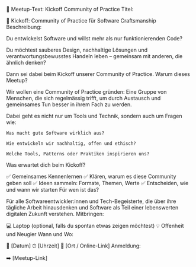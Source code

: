 📢 Meetup-Text: Kickoff Community of Practice
Titel:

🚀 Kickoff: Community of Practice für Software Craftsmanship
Beschreibung:

Du entwickelst Software und willst mehr als nur funktionierenden Code?

Du möchtest sauberes Design, nachhaltige Lösungen und verantwortungsbewusstes Handeln leben – gemeinsam mit anderen, die ähnlich denken?

Dann sei dabei beim Kickoff unserer Community of Practice.
Warum dieses Meetup?

Wir wollen eine Community of Practice gründen:
Eine Gruppe von Menschen, die sich regelmässig trifft, um durch Austausch und gemeinsames Tun besser in ihrem Fach zu werden.

Dabei geht es nicht nur um Tools und Technik, sondern auch um Fragen wie:

    Was macht gute Software wirklich aus?

    Wie entwickeln wir nachhaltig, offen und ethisch?

    Welche Tools, Patterns oder Praktiken inspirieren uns?

Was erwartet dich beim Kickoff?

✅ Gemeinsames Kennenlernen
✅ Klären, warum es diese Community geben soll
✅ Ideen sammeln: Formate, Themen, Werte
✅ Entscheiden, wie und wann wir starten
Für wen ist das?

Für alle Softwareentwickler:innen und Tech-Begeisterte, die über ihre tägliche Arbeit hinausdenken und Software als Teil einer lebenswerten digitalen Zukunft verstehen.
Mitbringen:

💻 Laptop (optional, falls du spontan etwas zeigen möchtest)
💡 Offenheit und Neugier
Wann und Wo:

📅 [Datum]
⏰ [Uhrzeit]
📍 [Ort / Online-Link]
Anmeldung:

➡️ [Meetup-Link]
